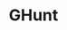 ---
title: "GHunt"
description: "An OSINT tool to extract information from Google accounts, such as name, profile picture, and linked services using minimal input data."
platforms: ["linux", "macos", "docker", "cli"]
categories: ["OSINT"]
tags: ["google-osint", "account-investigation", "information-gathering", "email-reconnaissance", "privacy-research"]
github: "https://github.com/mxrch/GHunt"
documentation: "https://github.com/mxrch/GHunt/wiki"
---